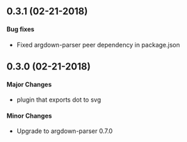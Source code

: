 ## 0.3.1 (02-21-2018)

#### Bug fixes

- Fixed argdown-parser peer dependency in package.json

## 0.3.0 (02-21-2018)

#### Major Changes

 - plugin that exports dot to svg

#### Minor Changes

- Upgrade to argdown-parser 0.7.0
